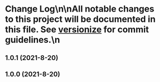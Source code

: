 # Change Log\n\nAll notable changes to this project will be documented in this file. See [versionize](https://github.com/saintedlama/versionize) for commit guidelines.\n
<a name="1.0.1"></a>
## 1.0.1 (2021-8-20)

<a name="1.0.0"></a>
## 1.0.0 (2021-8-20)

